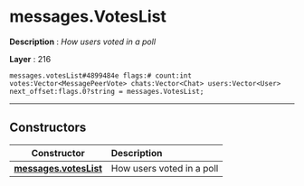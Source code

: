 # messages.VotesList

**Description** : *How users voted in a poll*

**Layer** : 216

```tl
messages.votesList#4899484e flags:# count:int votes:Vector<MessagePeerVote> chats:Vector<Chat> users:Vector<User> next_offset:flags.0?string = messages.VotesList;
```

---

## Constructors

| Constructor | Description |
| :---: | :--- |
| [**messages.votesList**](constructor/messages.votesList) | How users voted in a poll |